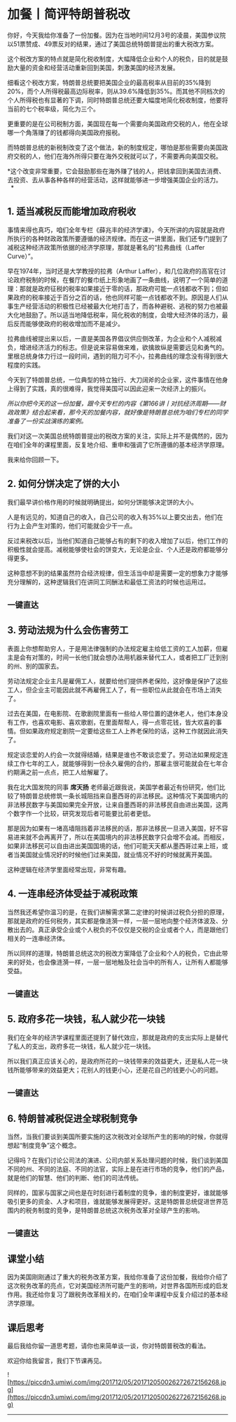 # 加餐丨简评特朗普税改

你好，今天我给你准备了一份加餐。因为在当地时间12月3号的凌晨，美国参议院以51票赞成、49票反对的结果，通过了美国总统特朗普提出的重大税改方案。

这个税改方案的特点就是简化税收制度，大幅降低企业和个人的税负，目的就是鼓励大量的资金和经营活动重新回到美国，刺激美国的经济发展。

细看这个税改方案，特朗普总统要把美国企业的最高税率从目前的35%降到20%，而个人所得税最高边际税率，则从39.6%降低到35%。而其他不同档次的个人所得税也有显著的下调，同时特朗普总统还要大幅度地简化税收制度，他要将当前的七个税率级，简化为三个。

更重要的是在公司税制方面，美国现在每一个需要向美国政府交税的人，他在全球哪一个角落赚了的钱都得向美国政府报税。

而特朗普总统的新税制改变了这个做法，新的制度规定，哪怕是那些需要向美国政府交税的人，他们在海外所得只要在海外交税就可以了，不需要再向美国交税。

 *这个改变非常重要，它会鼓励那些在海外赚了钱的人，把钱拿回到美国去消费、去投资、去从事各种各样的经营活动，这样就能够进一步增强美国企业的活力。    *

## 1. 适当减税反而能增加政府税收

事情来得也真巧，咱们全年专栏《薛兆丰的经济学课》，今天所讲的内容就是政府所执行的各种财政政策所要遵循的经济规律。而在这一讲里面，我们还专门提到了减税这种经济政策所依据的经济学原理，那就是著名的“拉弗曲线（Laffer Curve）”。

早在1974年，当时还是大学教授的拉弗（Arthur Laffer），和几位政府的高官在讨论政府税制的时候，在餐厅的餐巾纸上形象地画了一条曲线，说明了一个简单的道理：那就是政府征税的税率如果接近于零的话，那政府可能一点钱都收不到；但如果政府的税率接近于百分之百的话，他也同样可能一点钱都收不到。原因是人们从事生产经营活动的积极性已经被最大化地打击了，而各种避税、逃税的努力也被最大化地鼓励了。所以适当地降低税率，简化税收的制度，会增大经济体的活力，最后反而能够使政府的税收增加而不是减少。

拉弗曲线被提出来以后，一直是美国各界倡议供应侧改革，为企业和个人减税减负，增进经济活力的标志。但是说来容易做来难，欲擒故纵是需要远见和勇气的。里根总统身体力行过一段时间，遇到的阻力可不小，拉弗曲线的理念没有得到很大程度的实践。

今天到了特朗普总统，一位典型的特立独行、大刀阔斧的企业家，这件事情在他身上得到了实践，真的很难得，我觉得美国可以因此迎来一次经济上的振兴。

 *所以你把今天的这一份加餐，跟今天专栏的内容《第166讲丨对抗经济周期——财政政策》结合起来看，那今天的加餐内容，就好像是特朗普总统为咱们专栏的同学准备了一份实战演练的案例。*

我们对这一次美国总统特朗普提出的税改方案的关注，实际上并不是偶然的，因为在咱们全年的课程里面，反复地介绍、重申和强调了它所遵循的基本经济学原理。

我来给你回顾一下。

## 2. 如何分饼决定了饼的大小

我们最早讲价格作用的时候就明确提出，如何分饼能够决定饼的大小。

人是有远见的，知道自己的收入，自己公司的收入有35%以上要交出去，他们在行为上会产生对策的，他们可能就会少干一点。

反过来税改以后，当他们知道自己能够占有的剩下的收入增加了以后，他们工作的积极性就会提高。减税能够使社会的饼变大，无论是企业、个人还是政府都能够分得更多。

这种意想不到的结果虽然符合经济规律，但生活当中却是需要一定的想象力才能够充分理解的，这种逻辑我们在讲同工同酬法和最低工资法的时候也运用过。    

## `一键直达`

## 3. 劳动法规为什么会伤害劳工

表面上你想帮助穷人，于是用法律强制的办法规定雇主给低工资的工人加薪，但雇主是会有对策的，时间一长他们就会想办法用机器来替代工人，或者把工厂迁到别的州、别的国家去。

劳动法规定企业主凡是雇佣工人，就要给他们提供养老保险，这好像是保护了这些工人，但企业主可能因此就不再雇佣工人了，有一些职位从此就会在市场上消失了。

过去在美国，在电影院、在歌剧院里面有一些给人带位置的退休老人，他们本身没有工作，也喜欢电影、喜欢歌剧，在里面帮帮人，得一点零花钱，皆大欢喜的事情。但如果政府规定剧院一定要给这些工人上养老保险的话，这种工作就因此消失了。

规定谈恋爱的人约会一次就得结婚，结果是谁也不敢谈恋爱了。劳动法如果规定连续工作七年的工人，就能够得到一份永久雇佣的合约，那雇主很可能就会在七年合约期满之前一点点，把工人给解雇了。

我在北大国发院的同事 **席天扬** 老师最近跟我说，美国学者最近有份研究，他们比较了特朗普总统修筑一条长城阻挡来自墨西哥的非法移民。这种情况下美国境内的非法移民数字与美国如果完全开放，让来自墨西哥的非法移民自由进出美国，这两个数字作一个比较，研究发现后者可能要比前者更低。

那是因为如果有一堵高墙阻挡着非法移民的话，那非法移民一旦进入美国，好不容易进来就不会再离开了，所以在美国境内的非法移民数字只会增不会减。而相反，如果非法移民可以自由进出美国国境的话，他们可能天天都从墨西哥过来上班，或者当美国就业情况好的时候他们过来美国，就业情况不好的时候就离开美国。

这种逻辑在经济学里面经常出现，非常有趣。

## 4. 一连串经济体受益于减税政策

当然我还希望你温习的是，在我们讲解需求第二定律的时候讲过税负分担的原理，那就是政府的任何税务，其实都是像涟漪一样，一层一层地向整个经济体波及、分散出去的。真正承受企业或个人税负的不仅仅是交税的企业或者个人，而是跟他们相关的一连串经济体。

所以同样的道理，特朗普总统这次的税改方案降低了企业和个人的税负，它由此带来的好处，也会像涟漪一样，一层一层地触及社会当中的所有人，让所有人都能够受益。

## `一键直达`

## 5. 政府多花一块钱，私人就少花一块钱

我们在全年的经济学课程里面还提到了替代效应，那就是政府的支出实际上是替代了私人的支出，政府多花一块钱，私人就少花一块钱。

所以我们真正应该关心的，是政府所花的一块钱带来的效益更大，还是私人花一块钱所能够带来的效益更大；花别人的钱更小心，还是花自己的钱更小心的问题。

## `一键直达`

## 6. 特朗普减税促进全球税制竞争

当然，当我们要谈到美国所要实施的这次税改对全球所产生的影响的时候，你就得想起“制度竞争”这个概念。

记得吗？在我们讨论公司法的演进、公司内部关系处理问题的时候，我们谈到美国不同的州、不同的法庭、不同的法官，实际上是在进行市场的竞争，他们的产品，就是他们的智慧、他们的判断、他们的司法传统。

同样的，国家与国家之间也是在时刻进行着制度的竞争，谁的制度更好，谁就能够吸引更多的资金、人才和项目，谁就能够发展得更好。这是特朗普总统促进世界范围内的税务制度的竞争，是特朗普总统这次税务改革对全球产生的影响。

## `一键直达`

## 课堂小结

因为美国刚刚通过了重大的税务改革方案，我给你准备了这份加餐，我给你介绍了这次税务改革的亮点，它对美国经济所可能产生的影响，对世界各国所形成的启发作用。我还给你复习了跟税务改革相关的，在咱们全年课程中反复介绍过的基本经济学原理。

## 课后思考

最后我给你留一道思考题，请你也来简单谈一谈，你对特朗普税改的看法。

欢迎你给我留言，我们下节课再见。

![https://piccdn3.umiwi.com/img/201712/05/201712050026272672156268.jpg](https://piccdn3.umiwi.com/img/201712/05/201712050026272672156268.jpg)

---
